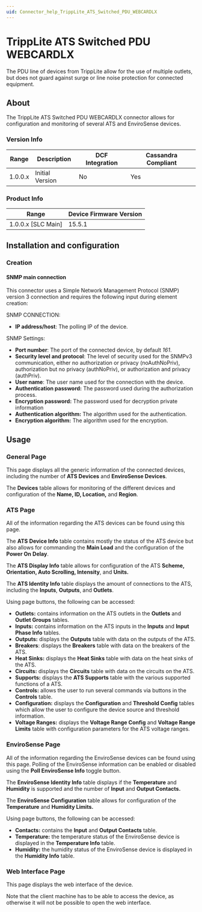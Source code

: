 ```yaml
---
uid: Connector_help_TrippLite_ATS_Switched_PDU_WEBCARDLX
---
```


# TrippLite ATS Switched PDU WEBCARDLX

The PDU line of devices from TrippLite allow for the use of multiple outlets, but does not guard against surge or line noise protection for connected equipment.

## About

The TrippLite ATS Switched PDU WEBCARDLX connector allows for configuration and monitoring of several ATS and EnviroSense devices.

### Version Info

| **Range** | **Description** | **DCF Integration** | **Cassandra Compliant** |
|------------------|-----------------|---------------------|-------------------------|
| 1.0.0.x          | Initial Version | No                  | Yes                     |

### Product Info

| **Range**     | **Device Firmware Version** |
|----------------------|-----------------------------|
| 1.0.0.x \[SLC Main\] | 15.5.1                      |

## Installation and configuration

### Creation

#### SNMP main connection

This connector uses a Simple Network Management Protocol (SNMP) version 3 connection and requires the following input during element creation:

SNMP CONNECTION:

- **IP address/host**: The polling IP of the device.

SNMP Settings:

- **Port number**: The port of the connected device, by default *161*.
- **Security level and protocol**: The level of security used for the SNMPv3 communication, either no authorization or privacy (noAuthNoPriv), authorization but no privacy (authNoPriv), or authorization and privacy (authPriv).
- **User name**: The user name used for the connection with the device.
- **Authentication password:** The password used during the authorization process.
- **Encryption password:** The password used for decryption private information
- **Authentication algorithm:** The algorithm used for the authentication.
- **Encryption algorithm:** The algorithm used for the encryption.

## Usage

### General Page

This page displays all the generic information of the connected devices, including the number of **ATS Devices** and **EnviroSense Devices**.

The **Devices** table allows for monitoring of the different devices and configuration of the **Name, ID, Location,** and **Region**.

### ATS Page

All of the information regarding the ATS devices can be found using this page.

The **ATS** **Device Info** table contains mostly the status of the ATS device but also allows for commanding the **Main Load** and the configuration of the **Power On** **Delay**.

The **ATS Display Info** table allows for configuration of the ATS **Scheme, Orientation, Auto Scrolling, Intensity**, and **Units.**

The **ATS Identity Info** table displays the amount of connections to the ATS, including the **Inputs**, **Outputs**, and **Outlets**.

Using page buttons, the following can be accessed:

- **Outlets:** contains information on the ATS outlets in the **Outlets** and **Outlet Groups** tables.
- **Inputs:** contains information on the ATS inputs in the **Inputs** and **Input Phase Info** tables.
- **Outputs:** displays the **Outputs** table with data on the outputs of the ATS.
- **Breakers**: displays the **Breakers** table with data on the breakers of the ATS.
- **Heat Sinks:** displays the **Heat Sinks** table with data on the heat sinks of the ATS.
- **Circuits:** displays the **Circuits** table with data on the circuits on the ATS.
- **Supports:** displays the **ATS Supports** table with the various supported functions of a ATS.
- **Controls:** allows the user to run several commands via buttons in the **Controls** table.
- **Configuration:** displays the **Configuration** and **Threshold Config** tables which allow the user to configure the device source and threshold information.
- **Voltage Ranges:** displays the **Voltage Range Config** and **Voltage Range Limits** table with configuration parameters for the ATS voltage ranges.

### EnviroSense Page

All of the information regarding the EnviroSense devices can be found using this page. Polling of the EnviroSense information can be enabled or disabled using the **Poll EnviroSense Info** toggle button.

The **EnviroSense Identity Info** table displays if the **Temperature** and **Humidity** is supported and the number of **Input** and **Output Contacts.**

The **EnviroSense Configuration** table allows for configuration of the **Temperature** and **Humidity Limits.**

Using page buttons, the following can be accessed:

- **Contacts:** contains the **Input** and **Output Contacts** table.
- **Temperature:** the temperature status of the EnviroSense device is displayed in the **Temperature Info** table.
- **Humidity:** the humidity status of the EnviroSense device is displayed in the **Humidity Info** table.

### Web Interface Page

This page displays the web interface of the device.

Note that the client machine has to be able to access the device, as otherwise it will not be possible to open the web interface.

